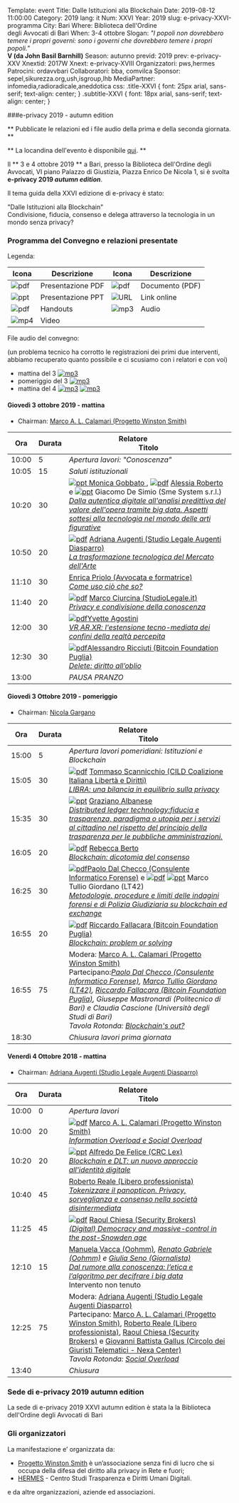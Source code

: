 Template: event
Title: Dalle Istituzioni alla Blockchain
Date: 2019-08-12 11:00:00
Category: 2019
lang: it
Num: XXVI
Year: 2019
slug: e-privacy-XXVI-programma
City: Bari
Where: Biblioteca dell'Ordine<br/>degli Avvocati di Bari
When: 3-4 ottobre
Slogan: <i>"I popoli non dovrebbero temere i propri governi: sono i governi che dovrebbero temere i propri popoli."</i><br/><b>V (da John Basil Barnhill)</b>
Season: autunno
previd: 2019
prev: e-privacy-XXV
Xnextid: 2017W
Xnext: e-privacy-XVIII
Organizzatori: pws,hermes
Patrocini: ordavvbari
Collaboratori: bba, comvilca
Sponsor: sepel,sikurezza.org,ush,isgroup,lhb
MediaPartner: infomedia,radioradicale,aneddotica
css: .title-XXVI { font: 25px arial, sans-serif; text-align: center; }   .subtitle-XXVI { font: 18px arial, sans-serif; text-align: center; }

###e-privacy 2019 - autumn edition

** Pubblicate le relazioni ed i file audio della prima e della seconda giornata.  **

** La locandina dell'evento è disponibile [qui](https://e-privacy.winstonsmith.org/images/locandine/locandina_e-privacy_2019_autumn.pdf). **

Il ** 3 e 4 ottobre 2019 ** a Bari, presso la
Biblioteca dell'Ordine degli Avvocati, VI piano Palazzo di Giustizia, Piazza Enrico De Nicola 1,
si è svolta **e-privacy 2019
_autumn edition_**.

Il tema guida della XXVI edizione di e-privacy è stato:

<div class="title-XXVI">"Dalle Istituzioni alla Blockchain"</div>
<div class="subtitle-XXVI">Condivisione, fiducia, consenso e delega attraverso la tecnologia in un mondo senza privacy?</div>


### <a name="programma"></a>Programma del Convegno e relazioni presentate

Legenda:

Icona | Descrizione | Icona | Descrizione
---- | ---- | ----- | ----
![pdf](/images/icon/presentation.png) | Presentazione PDF | ![pdf](/images/icon/document.png) | Documento (PDF)
![ppt](/images/icon/presentation-ppt.png) | Presentazione PPT | ![URL](/images/icon/link.png) | Link online |
![pdf](/images/icon/handouts.png) | Handouts| ![mp3](/images/icon/audio.png) | Audio |
![mp4](/images/icon/video.png) | Video

File audio del convegno:

(un problema tecnico ha corrotto le registrazioni dei primi due interventi, abbiamo recuperato quanto possibile e ci scusiamo con i relatori e con voi)

- mattina del 3 [![mp3](/images/icon/audio.png)](http://urna.winstonsmith.org/materiali/2019we/audio/rec_20191003-103310.mp3)
- pomeriggio del 3 [![mp3](/images/icon/audio.png)](http://urna.winstonsmith.org/materiali/2019we/audio/rec_20191003-151430.mp3)
- mattina del 4 [![mp3](/images/icon/audio.png)](http://urna.winstonsmith.org/materiali/2019we/audio/rec_20191004-102605.mp3) [![mp3](/images/icon/audio.png)](http://urna.winstonsmith.org/materiali/2019we/audio/rec_20191004-121127.mp3)


#### <a name="vem"></a>Giovedì 3 ottobre 2019 - mattina

 * Chairman: <a href="/e-privacy-XXVI-relatori.html#calamari">Marco A. L. Calamari (Progetto Winston Smith)</a>
 

**Ora** | Durata | **Relatore**&nbsp;&nbsp;&nbsp;&nbsp;&nbsp;&nbsp;&nbsp;&nbsp;&nbsp;&nbsp;&nbsp;&nbsp;&nbsp;&nbsp;&nbsp;&nbsp; <br/> **Titolo**
------- | --- | ------- 
10:00|5|<span class='talk'><em>*Apertura lavori*: "Conoscenza"</em></span>
10:05|15|<span class='talk'><em>*Saluti istituzionali*</em></span>
10:20|30|<span class='talk'>[![ppt](/images/icon/presentation-ppt.png)](http://urna.winstonsmith.org/materiali/2019we/atti/ep2019ae_11_gobbato_arte_tech.pptx)<a href="/e-privacy-XXVI-relatori.html#gobbato"> Monica Gobbato </a>, [![pdf](/images/icon/presentation.png)](http://urna.winstonsmith.org/materiali/2019we/atti/ep2019ae_11_roberto_arte_tech.pdf) <a href="/e-privacy-XXVI-relatori.html#roberto">Alessia Roberto </a> e <a href="/e-privacy-XXVI-relatori.html#desimio">[![ppt](/images/icon/presentation-ppt.png)](http://urna.winstonsmith.org/materiali/2019we/atti/ep2019ae_11_de_simio_arte_tech.pptx) Giacomo De Simio (Sme System s.r.l.)</a><br/><em><a name='1m01'></a><a href="/e-privacy-XXVI-interventi.html#gobbato">Dalla autentica digitale all'analisi predittiva del valore dell'opera tramite big data. Aspetti sottesi alla tecnologia nel mondo delle arti figurative</a></em></span>
10:50|20|<span class='talk'>[![pdf](/images/icon/presentation.png)](http://urna.winstonsmith.org/materiali/2019we/atti/ep2019ae_12_augenti_mercato_arte.pdf) <a href="/e-privacy-XXVI-relatori.html#augenti">Adriana Augenti (Studio Legale Augenti Diasparro)</a><br/><em><a name='1m02'></a><a href="/e-privacy-XXVI-interventi.html#augenti">La trasformazione tecnologica del Mercato dell'Arte</a></em></span>
11:10|30|<span class='talk'><a href="/e-privacy-XXVI-relatori.html#priolo">Enrica Priolo (Avvocata e formatrice)</a><br/><em><a name='1m03'></a><a href="/e-privacy-XXVI-interventi.html#priolo">Come uso ciò che so?</a></em></span>
11:40|20|<span class='talk'>[![pdf](/images/icon/presentation.png)](http://urna.winstonsmith.org/materiali/2019we/atti/ep2019ae_14_ciurcina_privacy_condivisione_conoscenza.pdf) <a href="/e-privacy-XXVI-relatori.html#ciurcina">Marco Ciurcina (StudioLegale.it)</a><br/><em><a name='1m04'></a><a href="/e-privacy-XXVI-interventi.html#ciurcina">Privacy e condivisione della conoscenza</a></em></span>
12:00|30|<span class='talk'>[![pdf](/images/icon/presentation.png)](http://urna.winstonsmith.org/materiali/2019we/atti/ep2019ae_15_agostini_vr_ar_xr.pdf)<a href="/e-privacy-XXVI-relatori.html#agostini">Yvette Agostini</a><br/><em><a name='1m05'></a><a href="/e-privacy-XXVI-interventi.html#agostini">VR,AR,XR: l'estensione tecno-mediata dei confini della realtà percepita</a></em></span>
12:30|30|<span class='talk'>[![pdf](/images/icon/presentation.png)](http://urna.winstonsmith.org/materiali/2019we/atti/ep2019ae_16_ricciuti_delete_diritto_oblio.pdf)<a href="/e-privacy-XXVI-relatori.html#ricciuti">Alessandro Ricciuti (Bitcoin Foundation Puglia)</a><br/><em><a name='1m06'></a><a href="/e-privacy-XXVI-interventi.html#ricciuti">Delete: diritto all’oblio</a></em></span>
13:00||<span class='talk'><em>*PAUSA PRANZO*</em></span>

#### <a name="vep"></a>Giovedì 3 Ottobre 2019 - pomeriggio 

* Chairman: <a href="/e-privacy-XXVI-relatori.html#gargano">Nicola Gargano</a>

**Ora** | Durata | **Relatore**&nbsp;&nbsp;&nbsp;&nbsp;&nbsp;&nbsp;&nbsp;&nbsp;&nbsp;&nbsp;&nbsp;&nbsp;&nbsp;&nbsp;&nbsp;&nbsp; <br/> **Titolo**
------- | --- | ------- 
15:00|5|<span class='talk'><em>Apertura lavori pomeridiani: Istituzioni e Blockchain</em></span>
15:05|30|<span class='talk'>[![pdf](/images/icon/presentation.png)](http://urna.winstonsmith.org/materiali/2019we/atti/ep2019ae_21_scannicchio_libra.pdf) <a href="/e-privacy-XXVI-relatori.html#scannicchio">Tommaso Scannicchio (CILD Coalizione Italiana Libertà e Diritti)</a> <br/><em><a name='1p01'></a><a href="/e-privacy-XXVI-interventi.html#scannicchio">LIBRA: una bilancia in equilibrio sulla privacy</a></em></span>
15:35|30|<span class='talk'>[![ppt](/images/icon/presentation-ppt.png)](http://urna.winstonsmith.org/materiali/2019we/atti/ep2019ae_22_albanese_dlt_fiducia_trasparenza.pptx) <a href="/e-privacy-XXVI-relatori.html#albanese">Graziano Albanese </a><br/><em><a name='1p02'></a><a href="/e-privacy-XXVI-interventi.html#albanese">Distributed ledger technology:fiducia e trasparenza, paradigma o utopia per i servizi al cittadino nel rispetto del principio della trasparenza per le pubbliche amministrazioni.</a></em></span>
16:05|20|<span class='talk'>[![pdf](/images/icon/presentation.png)](http://urna.winstonsmith.org/materiali/2019we/atti/ep2019ae_23_berto_blockchain.pdf) <a href="/e-privacy-XXVI-relatori.html#berto">Rebecca Berto </a><br/><em><a name='1p03'></a><a href="/e-privacy-XXVI-interventi.html#berto">Blockchain: dicotomia del consenso</a></em></span>
16:25|30|<span class='talk'>[![pdf](/images/icon/presentation.png)](http://urna.winstonsmith.org/materiali/2019we/atti/ep2019ae_24_dal_checco_blockchain_forensics.pdf)<a href="/e-privacy-XXVI-relatori.html#dalchecco">Paolo Dal Checco (Consulente Informatico Forense)</a> e <a href="/e-privacy-XXVI-relatori.html#giordano">[![pdf](/images/icon/presentation.png)](http://urna.winstonsmith.org/materiali/2019we/atti/ep2019ae_24_giordano_blockchain_forensics.pdf) [![ppt](/images/icon/presentation-ppt.png)](http://urna.winstonsmith.org/materiali/2019we/atti/ep2019ae_24_giordano_blockchain_forensics.pptx) Marco Tullio Giordano (LT42)</a></a><br/><em><a name='1p04'></a><a href="/e-privacy-XXVI-interventi.html#dalchecco">Metodologie, procedure e limiti delle indagini forensi e di Polizia Giudiziaria su blockchain ed exchange</a></em></span>
16:55|20|<span class='talk'>[![pdf](/images/icon/presentation.png)](http://urna.winstonsmith.org/materiali/2019we/atti/ep2019ae_25_fallacara_blockchain_probem_solving.pdf) <a href="/e-privacy-XXVI-relatori.html#fallacara">Riccardo Fallacara (Bitcoin Foundation Puglia)</a><br/><em><a name='1p05'></a><a href="/e-privacy-XXVI-interventi.html#fallacara">Blockchain: problem or solving</a></em></span>
16:55|75|<span class='talk'><a name='1p06'></a>Modera: <a href="/e-privacy-XXVI-relatori.html#calamari">Marco A. L. Calamari (Progetto Winston Smith)</a><br>Partecipano:<em><a href="/e-privacy-XXVI-relatori.html#dalchecco">Paolo Dal Checco (Consulente Informatico Forense)</a>, <a href="/e-privacy-XXVI-relatori.html#giordano">Marco Tullio Giordano (LT42)</a>, <a href="/e-privacy-XXVI-relatori.html#fallacara">Riccardo Fallacara (Bitcoin Foundation Puglia)</a>, Giuseppe Mastronardi (Politecnico di Bari) e Claudia Cascione (Università degli Studi di Bari)<br>Tavola Rotonda: <a href="/e-privacy-XXVI-interventi.html#tavola1">Blockchain's out?</a></span>
18:30||<span class='talk'><em>Chiusura lavori prima giornata</em></span>

#### <a name="sam"></a>Venerdì 4 Ottobre 2018 - mattina

* Chairman: <a href="/e-privacy-XXVI-relatori.html#augenti">Adriana Augenti (Studio Legale Augenti Diasparro)</a>

 **Ora** | Durata | **Relatore**&nbsp;&nbsp;&nbsp;&nbsp;&nbsp;&nbsp;&nbsp;&nbsp;&nbsp;&nbsp;&nbsp;&nbsp;&nbsp;&nbsp;&nbsp;&nbsp; <br/> **Titolo** 
------- | --- | ------- 
10:00|0|<span class='talk'><em>*Apertura lavori*</em></span>
10:00|20|<span class='talk'>[![pdf](/images/icon/presentation.png)](http://urna.winstonsmith.org/materiali/2019we/atti/ep2019ae_31_calamari_information_overload_social_overload.pdf) <a href="/e-privacy-XXVI-relatori.html#calamari">Marco A. L. Calamari (Progetto Winston Smith)</a><br/><em><a name='2m01'></a><a href="/e-privacy-XXVI-interventi.html#calamari">Information Overload e Social Overload</a></em></span>
10:20|20|<span class='talk'>[![ppt](/images/icon/presentation-ppt.png)](http://urna.winstonsmith.org/materiali/2019we/atti/ep2019ae_32_de_felice_blockchain_dlt.pptx) <a href="/e-privacy-XXVI-relatori.html#defelice">Alfredo De Felice (CRC Lex)</a><br/><em><a name='2m02'></a><a href="/e-privacy-XXVI-interventi.html#defelice">Blockchain e DLT: un nuovo approccio all'identità digitale</a></em></span>
10:40|45|<span class='talk'><a href="/e-privacy-XXVI-relatori.html#reale">Roberto Reale (Libero professionista)</a><br/><em><a name='2m03'></a><a href="/e-privacy-XXVI-interventi.html#reale">Tokenizzare il panopticon. Privacy, sorveglianza e consenso nella società disintermediata</a></em></span>
11:25|45|<span class='talk'>[![pdf](/images/icon/presentation.png)](http://urna.winstonsmith.org/materiali/2019we/atti/ep2019ae_33_chiesa_democracy_massive_control.pdf) <a href="/e-privacy-XXVI-relatori.html#chiesa">Raoul Chiesa (Security Brokers)</a><br/><em><a name='2m04'></a><a href="/e-privacy-XXVI-interventi.html#chiesa">(Digital) Democracy and massive-control in the post-Snowden age</a></em></span>
12:10|15|<span class='talk'><a href="/e-privacy-XXVI-relatori.html#vacca">Manuela Vacca (Oohmm)</a><em><a name='2m04'></a><a href="/e-privacy-XXVI-interventi.html#vacca"></a>, <a href="/e-privacy-XXVI-relatori.html#gabriele">Renato Gabriele (Oohmm)</a> e <a href="/e-privacy-XXVI-relatori.html#seno">Giulia Seno (Giornalista)</a><br><a href="/e-privacy-XXVI-interventi.html#vacca">Dal rumore alla conoscenza: l’etica e l’algoritmo per decifrare i big data</a></em><br>Intervento non tenuto</span>
12:25|75|<span class='talk'>Modera: <a href="/e-privacy-XXVI-relatori.html#augenti">Adriana Augenti (Studio Legale Augenti Diasparro)</a><br/>Partecipano: <a href="/e-privacy-XXVI-relatori.html#calamari">Marco A. L. Calamari (Progetto Winston Smith)</a>, <a href="/e-privacy-XXVI-relatori.html#reale">Roberto Reale (Libero professionista)</a>, <a href="/e-privacy-XXVI-relatori.html#chiesa">Raoul Chiesa (Security Brokers)</a> e <a href="/e-privacy-XXV-relatori.html#gallus">Giovanni Battista Gallus (Circolo dei Giuristi Telematici - Nexa Center)</a><br/><em><a name='2m05'></a>Tavola Rotonda: <a href="/e-privacy-XXVI-interventi.html#tavola2">Social Overload</a></em></span>
13:40||<span class='talk'><em>*Chiusura*</em></span>

### Sede di e-privacy 2019 autumn edition

La sede di e-privacy 2019 XXVI autumn edition è stata la la Biblioteca dell'Ordine degli Avvocati di Bari

### Gli organizzatori

La manifestazione e’ organizzata da:

 - [Progetto Winston Smith](http://pws.winstonsmith.org/) è un’associazione senza fini di lucro che si occupa della difesa del diritto alla privacy in Rete e fuori;
 - [HERMES](http://logioshermes.org/) \- Centro Studi Trasparenza e Diritti Umani Digitali.

e da altre organizzazioni, aziende ed associazioni.

